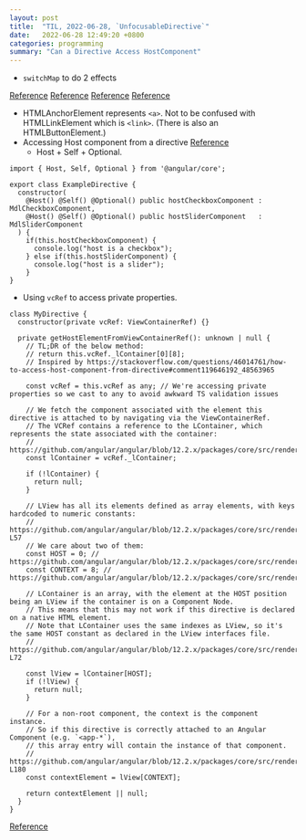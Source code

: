 ```yaml
---
layout: post
title:  "TIL, 2022-06-28, `UnfocusableDirective`"
date:   2022-06-28 12:49:20 +0800
categories: programming
summary: "Can a Directive Access HostComponent"
---
```


- `switchMap` to do 2 effects

[Reference](https://vdsabev.medium.com/the-simple-difference-between-rxjs-switchmap-and-mergemap-397c311552a5)
[Reference](https://github.com/timdeschryver/eslint-plugin-ngrx/blob/main/docs/rules/no-multiple-actions-in-effects.md)
[Reference](https://stackoverflow.com/questions/41701138/dispatch-multiple-actions-in-one-effect/41758523#41758523)
[Reference](https://medium.com/@amcdnl/dispatching-multiple-actions-from-ngrx-effects-c1447ceb6b22)



- HTMLAnchorElement represents `<a>`. Not to be confused with HTMLLinkElement which is `<link>`. (There is also an HTMLButtonElement.)
- Accessing Host component from a directive [Reference](https://stackoverflow.com/questions/46014761/how-to-access-host-component-from-directive)
  - Host + Self + Optional.

```
import { Host, Self, Optional } from '@angular/core';

export class ExampleDirective {
  constructor(
    @Host() @Self() @Optional() public hostCheckboxComponent : MdlCheckboxComponent,
    @Host() @Self() @Optional() public hostSliderComponent   : MdlSliderComponent
  ) {
    if(this.hostCheckboxComponent) {
      console.log("host is a checkbox");
    } else if(this.hostSliderComponent) {
      console.log("host is a slider");
    }
}
```

  -  Using `vcRef` to access private properties.

```
class MyDirective {
  constructor(private vcRef: ViewContainerRef) {}

  private getHostElementFromViewContainerRef(): unknown | null {
    // TL;DR of the below method:
    // return this.vcRef._lContainer[0][8];
    // Inspired by https://stackoverflow.com/questions/46014761/how-to-access-host-component-from-directive#comment119646192_48563965

    const vcRef = this.vcRef as any; // We're accessing private properties so we cast to any to avoid awkward TS validation issues

    // We fetch the component associated with the element this directive is attached to by navigating via the ViewContainerRef.
    // The VCRef contains a reference to the LContainer, which represents the state associated with the container:
    // https://github.com/angular/angular/blob/12.2.x/packages/core/src/render3/interfaces/container.ts#L65
    const lContainer = vcRef._lContainer;

    if (!lContainer) {
      return null;
    }

    // LView has all its elements defined as array elements, with keys hardcoded to numeric constants:
    // https://github.com/angular/angular/blob/12.2.x/packages/core/src/render3/interfaces/view.ts#L26-L57
    // We care about two of them:
    const HOST = 0; // https://github.com/angular/angular/blob/12.2.x/packages/core/src/render3/interfaces/view.ts#L29
    const CONTEXT = 8; // https://github.com/angular/angular/blob/12.2.x/packages/core/src/render3/interfaces/view.ts#L37

    // LContainer is an array, with the element at the HOST position being an LView if the container is on a Component Node.
    // This means that this may not work if this directive is declared on a native HTML element.
    // Note that LContainer uses the same indexes as LView, so it's the same HOST constant as declared in the LView interfaces file.
    // https://github.com/angular/angular/blob/12.2.x/packages/core/src/render3/interfaces/container.ts#L66-L72

    const lView = lContainer[HOST];
    if (!lView) {
      return null;
    }

    // For a non-root component, the context is the component instance.
    // So if this directive is correctly attached to an Angular Component (e.g. `<app-*`),
    // this array entry will contain the instance of that component.
    // https://github.com/angular/angular/blob/12.2.x/packages/core/src/render3/interfaces/view.ts#L173-L180
    const contextElement = lView[CONTEXT];

    return contextElement || null;
  }
}
```

[Reference](https://javascript.plainenglish.io/angular-what-is-forwardref-and-how-does-it-work-54f567e37636)
